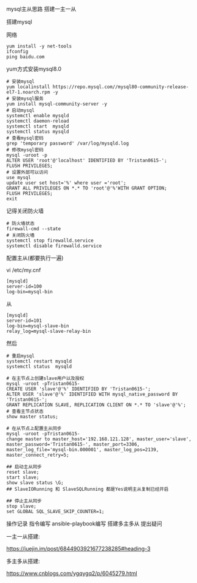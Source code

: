 mysql主从思路
搭建一主一从

搭建mysql

网络

```
yum install -y net-tools
ifconfig
ping baidu.com
```

yum方式安装mysql8.0

```shell
# 安装mysql
yum localinstall https://repo.mysql.com//mysql80-community-release-el7-1.noarch.rpm -y
# 安装mysql服务
yum install mysql-community-server -y
# 启动mysql
systemctl enable mysqld
systemctl daemon-reload
systemctl start  mysqld
systemctl status mysqld
# 查看mysql密码
grep 'temporary password' /var/log/mysqld.log
# 修改mysql密码
mysql -uroot -p
ALTER USER 'root'@'localhost' IDENTIFIED BY 'Tristan0615-';
FLUSH PRIVILEGES;
# 设置外部可以访问
use mysql
update user set host='%' where user ='root';
GRANT ALL PRIVILEGES ON *.* TO 'root'@'%'WITH GRANT OPTION;
FLUSH PRIVILEGES;
exit
```

记得关闭防火墙

```
# 防火墙状态
firewall-cmd --state
# 关闭防火墙
systemctl stop firewalld.service
systemctl disable firewalld.service 
```

配置主从(都要执行一遍)

vi /etc/my.cnf

```
[mysqld]
server-id=100
log-bin=mysql-bin
```

从

```
[mysqld]
server-id=101
log-bin=mysql-slave-bin
relay_log=mysql-slave-relay-bin
```



然后

```
# 重启mysql
systemctl restart mysqld
systemctl status  mysqld

# 在主节点上创建slave用户以及授权
mysql -uroot -pTristan0615-
CREATE USER 'slave'@'%' IDENTIFIED BY 'Tristan0615-';
ALTER USER 'slave'@'%' IDENTIFIED WITH mysql_native_password BY 'Tristan0615-';
GRANT REPLICATION SLAVE, REPLICATION CLIENT ON *.* TO 'slave'@'%';
# 查看主节点状态
show master status;

# 在从节点上配置主从同步
mysql -uroot -pTristan0615-
change master to master_host='192.168.121.128', master_user='slave', master_password='Tristan0615-', master_port=3306, master_log_file='mysql-bin.000001', master_log_pos=2139, master_connect_retry=5;

## 启动主从同步
reset slave;
start slave;
show slave status \G;
## SlaveIORunning 和 SlaveSQLRunning 都是Yes说明主从复制已经开启

## 停止主从同步
stop slave;
set GLOBAL SQL_SLAVE_SKIP_COUNTER=1; 
```





操作记录
指令编写
ansible-playbook编写
搭建多主多从
提出疑问





一主一从搭建:

https://juejin.im/post/6844903921677238285#heading-3



多主多从搭建:

https://www.cnblogs.com/ygqygq2/p/6045279.html